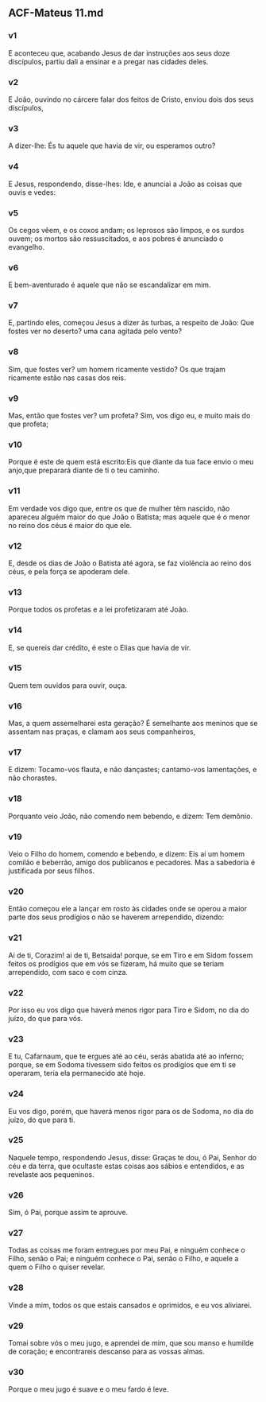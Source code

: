 ## ACF-Mateus 11.md
### v1
 E aconteceu que, acabando Jesus de dar instruções aos seus doze discípulos, partiu dali a ensinar e a pregar nas cidades deles.
### v2
 E João, ouvindo no cárcere falar dos feitos de Cristo, enviou dois dos seus discípulos,
### v3
 A dizer-lhe: És tu aquele que havia de vir, ou esperamos outro?
### v4
 E Jesus, respondendo, disse-lhes: Ide, e anunciai a João as coisas que ouvis e vedes:
### v5
 Os cegos vêem, e os coxos andam; os leprosos são limpos, e os surdos ouvem; os mortos são ressuscitados, e aos pobres é anunciado o evangelho.
### v6
 E bem-aventurado é aquele que não se escandalizar em mim.
### v7
 E, partindo eles, começou Jesus a dizer às turbas, a respeito de João: Que fostes ver no deserto? uma cana agitada pelo vento?
### v8
 Sim, que fostes ver? um homem ricamente vestido? Os que trajam ricamente estão nas casas dos reis.
### v9
 Mas, então que fostes ver? um profeta? Sim, vos digo eu, e muito mais do que profeta;
### v10
 Porque é este de quem está escrito:Eis que diante da tua face envio o meu anjo,que preparará diante de ti o teu caminho.
### v11
 Em verdade vos digo que, entre os que de mulher têm nascido, não apareceu alguém maior do que João o Batista; mas aquele que é o menor no reino dos céus é maior do que ele.
### v12
 E, desde os dias de João o Batista até agora, se faz violência ao reino dos céus, e pela força se apoderam dele.
### v13
 Porque todos os profetas e a lei profetizaram até João.
### v14
 E, se quereis dar crédito, é este o Elias que havia de vir.
### v15
 Quem tem ouvidos para ouvir, ouça.
### v16
 Mas, a quem assemelharei esta geração? É semelhante aos meninos que se assentam nas praças, e clamam aos seus companheiros,
### v17
 E dizem: Tocamo-vos flauta, e não dançastes; cantamo-vos lamentações, e não chorastes.
### v18
 Porquanto veio João, não comendo nem bebendo, e dizem: Tem demônio.
### v19
 Veio o Filho do homem, comendo e bebendo, e dizem: Eis aí um homem comilão e beberrão, amigo dos publicanos e pecadores. Mas a sabedoria é justificada por seus filhos.
### v20
 Então começou ele a lançar em rosto às cidades onde se operou a maior parte dos seus prodígios o não se haverem arrependido, dizendo:
### v21
 Ai de ti, Corazim! ai de ti, Betsaida! porque, se em Tiro e em Sidom fossem feitos os prodígios que em vós se fizeram, há muito que se teriam arrependido, com saco e com cinza.
### v22
 Por isso eu vos digo que haverá menos rigor para Tiro e Sidom, no dia do juízo, do que para vós.
### v23
 E tu, Cafarnaum, que te ergues até ao céu, serás abatida até ao inferno; porque, se em Sodoma tivessem sido feitos os prodígios que em ti se operaram, teria ela permanecido até hoje.
### v24
 Eu vos digo, porém, que haverá menos rigor para os de Sodoma, no dia do juízo, do que para ti.
### v25
 Naquele tempo, respondendo Jesus, disse: Graças te dou, ó Pai, Senhor do céu e da terra, que ocultaste estas coisas aos sábios e entendidos, e as revelaste aos pequeninos.
### v26
 Sim, ó Pai, porque assim te aprouve.
### v27
 Todas as coisas me foram entregues por meu Pai, e ninguém conhece o Filho, senão o Pai; e ninguém conhece o Pai, senão o Filho, e aquele a quem o Filho o quiser revelar.
### v28
 Vinde a mim, todos os que estais cansados e oprimidos, e eu vos aliviarei.
### v29
 Tomai sobre vós o meu jugo, e aprendei de mim, que sou manso e humilde de coração; e encontrareis descanso para as vossas almas.
### v30
 Porque o meu jugo é suave e o meu fardo é leve.
